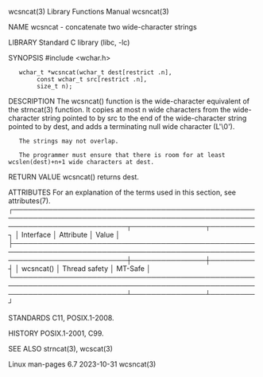 wcsncat(3)							   Library Functions Manual							    wcsncat(3)

NAME
       wcsncat - concatenate two wide-character strings

LIBRARY
       Standard C library (libc, -lc)

SYNOPSIS
       #include <wchar.h>

       wchar_t *wcsncat(wchar_t dest[restrict .n],
			const wchar_t src[restrict .n],
			size_t n);

DESCRIPTION
       The wcsncat() function is the wide-character equivalent of the strncat(3) function.  It copies at most n wide characters from the wide-character string
       pointed to by src to the end of the wide-character string pointed to by dest, and adds a terminating null wide character (L'\0').

       The strings may not overlap.

       The programmer must ensure that there is room for at least wcslen(dest)+n+1 wide characters at dest.

RETURN VALUE
       wcsncat() returns dest.

ATTRIBUTES
       For an explanation of the terms used in this section, see attributes(7).
       ┌───────────────────────────────────────────────────────────────────────────────────────────────────────────────────────────┬───────────────┬─────────┐
       │ Interface														   │ Attribute	   │ Value   │
       ├───────────────────────────────────────────────────────────────────────────────────────────────────────────────────────────┼───────────────┼─────────┤
       │ wcsncat()														   │ Thread safety │ MT-Safe │
       └───────────────────────────────────────────────────────────────────────────────────────────────────────────────────────────┴───────────────┴─────────┘

STANDARDS
       C11, POSIX.1-2008.

HISTORY
       POSIX.1-2001, C99.

SEE ALSO
       strncat(3), wcscat(3)

Linux man-pages 6.7							  2023-10-31								    wcsncat(3)
